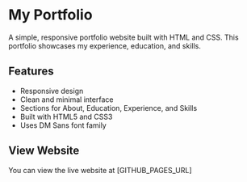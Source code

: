 # My Portfolio

A simple, responsive portfolio website built with HTML and CSS. This portfolio showcases my experience, education, and skills.

## Features
- Responsive design
- Clean and minimal interface
- Sections for About, Education, Experience, and Skills
- Built with HTML5 and CSS3
- Uses DM Sans font family

## View Website
You can view the live website at [GITHUB_PAGES_URL]
